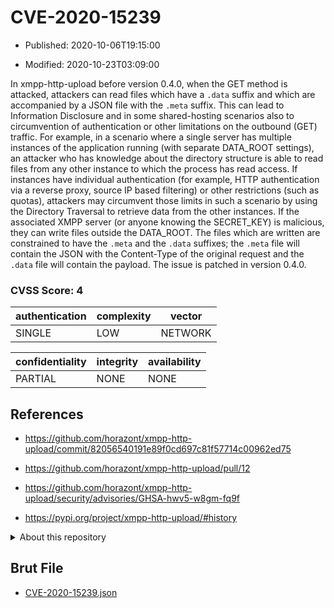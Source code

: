 # CVE-2020-15239

- Published: 2020-10-06T19:15:00

- Modified: 2020-10-23T03:09:00

In xmpp-http-upload before version 0.4.0, when the GET method is attacked, attackers can read files which have a `.data` suffix and which are accompanied by a JSON file with the `.meta` suffix. This can lead to Information Disclosure and in some shared-hosting scenarios also to circumvention of authentication or other limitations on the outbound (GET) traffic. For example, in a scenario where a single server has multiple instances of the application running (with separate DATA_ROOT settings), an attacker who has knowledge about the directory structure is able to read files from any other instance to which the process has read access. If instances have individual authentication (for example, HTTP authentication via a reverse proxy, source IP based filtering) or other restrictions (such as quotas), attackers may circumvent those limits in such a scenario by using the Directory Traversal to retrieve data from the other instances. If the associated XMPP server (or anyone knowing the SECRET_KEY) is malicious, they can write files outside the DATA_ROOT. The files which are written are constrained to have the `.meta` and the `.data` suffixes; the `.meta` file will contain the JSON with the Content-Type of the original request and the `.data` file will contain the payload. The issue is patched in version 0.4.0.

### CVSS Score: **4**

| authentication | complexity | vector |
| --- | --- | --- |
| SINGLE | LOW | NETWORK |

| confidentiality | integrity | availability |
| --- | --- | --- |
| PARTIAL | NONE | NONE |

## References

* https://github.com/horazont/xmpp-http-upload/commit/82056540191e89f0cd697c81f57714c00962ed75

* https://github.com/horazont/xmpp-http-upload/pull/12

* https://github.com/horazont/xmpp-http-upload/security/advisories/GHSA-hwv5-w8gm-fq9f

* https://pypi.org/project/xmpp-http-upload/#history

<details>
<summary>About this repository</summary> 

  This repository is part of the project [Live Hack CVE](https://github.com/Live-Hack-CVE). Main website can be found [www.live-hack.org](https://www.live-hack.org) 
  
  Made by [Sn0wAlice](https://github.com/Sn0wAlice) for the people that care about security and need to have a feed of the latest CVEs. Hope you enjoy it, don't forget to star the repo and follow me on [Twitter](https://twitter.com/Sn0wAlice) and [Github](https://github.com/Sn0wAlice). And that is my [personnal website](https://www.alice-snow.me/)

  - [Home Page](https://github.com/Live-Hack-CVE)
  - [Framework](https://github.com/Live-Hack-CVE/cve-framework)
  - [CVE database](https://github.com/Live-Hack-CVE/full_database)
  - [Changelog](https://github.com/Live-Hack-CVE/Changelog)
</details>

## Brut File

* [CVE-2020-15239.json](https://raw.githubusercontent.com/Live-Hack-CVE/full_database/main/cves/2020/CVE-2020-15239.json)

